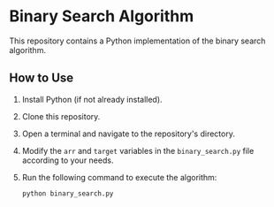 # Binary Search Algorithm

This repository contains a Python implementation of the binary search algorithm.

## How to Use

1. Install Python (if not already installed).
2. Clone this repository.
3. Open a terminal and navigate to the repository's directory.
4. Modify the `arr` and `target` variables in the `binary_search.py` file according to your needs.
5. Run the following command to execute the algorithm:

   ```bash
   python binary_search.py
